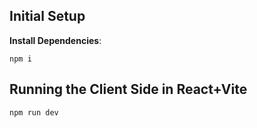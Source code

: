 ## Initial Setup

**Install Dependencies**:
```
npm i
```


## Running the Client Side in React+Vite

   ```
   npm run dev
   ```
